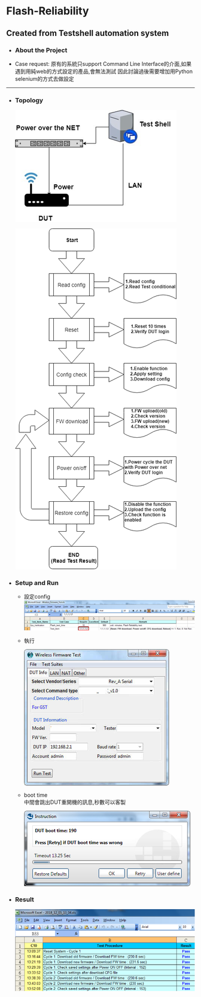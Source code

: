 # Flash-Reliability
Created from Testshell automation system
--------------
* ### About the Project
* Case request: 原有的系統只support Command Line Interface的介面,如果遇到用純web的方式設定的產品,會無法測試
  因此討論過後需要增加用Python selenium的方式去做設定

--------------
* ### Topology
  ![topology](./pic/topology.jpg)
  
  
  ![Flow](./pic/flow.png)
  
* ### Setup and Run
  
  * 設定config
    ![config](./pic/test_item.png)
    
  * 執行
    
    ![start](./pic/start_menu1.jpg)
    
  * boot time  
    中間會跳出DUT重開機的訊息,秒數可以客製
    
    ![boot](./pic/dut_boot_time.png)
    
    
* ### Result
  ![Result](./pic/result.png)
  
